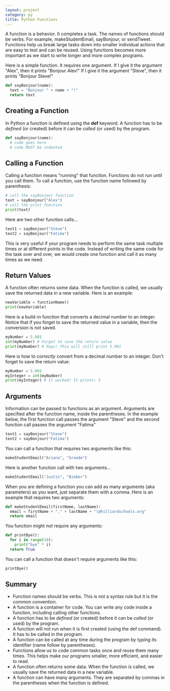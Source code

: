 ```yaml
---
layout: project
category: py
title: Python Functions
---
```

A function is a behavior. It completes a task. The names of functions should be verbs. For example, makeStudentEmail, sayBonjour, or sendTweet. Functions help us break large tasks down into smaller individual actions that are easy to test and can be reused. Using functions becomes more important as we start to write longer and more complex programs.

Here is a simple function. It requires one argument. If I give it the argument "Alex", then it prints "Bonjour Alex!" If I give it the argument "Steve", then it prints "Bonjour Steve!"
```python
def sayBonjour(name):
  text = "Bonjour " + name + "!"
  return text
```

## Creating a Function
In Python a function is defined using the <b>def</b> keyword. A function has to be *defined* (or created) before it can be *called* (or used) by the program.

```python
def sayBonjour(name):
  # code goes here
  # code MUST be indented
```

## Calling a Function
Calling a function means "running" that function. Functions do not run until you call them. To call a function, use the function name followed by parenthesis:

```python
# call the sayBonjour function
text = sayBonjour("Alex")
# call the print function
print(text)
```

Here are two other function calls...
```python
text1 = sayBonjour("Steve")
text2 = sayBonjour("Fatima")
```

This is very useful if your program needs to perform the same task multiple times or at different points in the code. Instead of writing the same code for the task over and over, we would create one function and call it as many times as we need.

## Return Values

A function often returns some data. When the function is called, we usually save the returned data in a new variable. Here is an example:

```python
newVariable = functionName()
print(newVariable)
```

Here is a build-in function that converts a decimal number to an integer. Notice that if you forget to save the returned value in a variable, then the conversion is not saved.
```python
myNumber = 5.001
int(myNumber) # Forgot to save the return value
print(myNumber) # Oops! This will still print 5.001
```

Here is how to *correctly* convert from a decimal number to an integer. Don't forget to save the return value:
```python
myNumber = 5.001
myInteger = int(myNumber)
print(myInteger) # It worked! It prints: 5
```

## Arguments

Information can be passed to functions as an argument. Arguments are specified after the function name, inside the parentheses. In the example below, the first function call passes the argument "Steve" and the second function call passes the argument "Fatima"

```python
text1 = sayBonjour("Steve")
text2 = sayBonjour("Fatima")
```

You can call a function that requires two arguments like this:
```python
makeStudentEmail("Ariana", "Grande")
```

Here is another function call with two arguments...
```python
makeStudentEmail("Justin", "Bieber")
```

When you are defining a function you can add as many arguments (aka parameters) as you want, just separate them with a comma. Here is an example that requires two arguments:
```python
def makeStudentEmail(firstName, lastName):
  email = firstName + "." + lastName + "\@hilliardschools.org"
  return email
```



You function might not require any arguments:
```python
def printBye():
  for i in range(10):
    print("bye" * i)
  return True
```

You can call a function that doesn't require arguments like this:
```python
printBye()
```

## Summary

- Function names should be verbs. This is not a syntax rule but it is the common convention.
- A function is a container for code. You can write any code inside a function, including calling other functions.
- A function has to be *defined* (or created) before it can be *called* (or used) by the program.
- A function will not run when it is first created (using the def command). It has to be called in the program.
- A function can be called at any time during the program by typing its identifier (name follow by parentheses).
- Functions allow us to code common tasks once and reuse them many times. This helps make our programs smaller, more efficient, and easier to read.
- A function often returns some data. When the function is called, we usually save the returned data in a new variable.
- A function can have many arguments. They are separated by commas in the parentheses when the function is defined.
